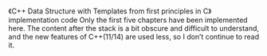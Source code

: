 《C++ Data Structure with Templates from first principles in C》implementation code
Only the first five chapters have been implemented here. 
The content after the stack is a bit obscure and difficult to understand, and the new features of C++(11/14) are used less, so I don’t continue to read it.